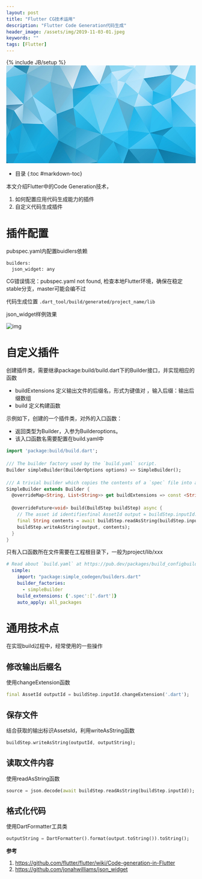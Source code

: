 ```yaml
---
layout: post
title: "Flutter CG技术运用"
description: "Flutter Code Generation代码生成"
header_image: /assets/img/2019-11-03-01.jpeg
keywords: ""
tags: [Flutter]
---
```

{% include JB/setup %}
![img](/assets/img/2019-11-03-01.jpeg)

* 目录
{:toc #markdown-toc}

本文介绍Flutter中的Code Generation技术，

1. 如何配置应用代码生成能力的插件
2. 自定义代码生成插件

# **插件配置**

pubspec.yaml内配置buidlers依赖

```
builders:
  json_widget: any
```

CG错误情况：pubspec.yaml not found, 检查本地Flutter环境，确保在稳定stable分支，master可能会编不过

代码生成位置 `.dart_tool/build/generated/project_name/lib`

json_widget样例效果

​![img](https://qqadapt.qpic.cn/txdocpic/0/1087fe1d8f0c61bf66b4d391d588cbf6/0)             


# **自定义插件**

创建插件类，需要继承package:build/build.dart下的Builder接口，并实现相应的函数

- buildExtensions  定义输出文件的后缀名，形式为键值对 ，输入后缀：输出后缀数组
- build 定义构建函数


示例如下，创建的一个插件类，对外的入口函数：

- 返回类型为Builder，入参为Builderoptions。 
- 该入口函数名需要配置在build.yaml中

```dart
import 'package:build/build.dart';

/// The builder factory used by the `build.yaml` script.
Builder simpleBuilder(BuilderOptions options) => SimpleBuilder();

/// A trivial builder which copies the contents of a `spec` file into a `dart` file.class 
SimpleBuilder extends Builder {
  @overrideMap<String, List<String>> get buildExtensions => const <String, List<String>>{'.spec' : <String>['.dart']};

  @overrideFuture<void> build(BuildStep buildStep) async {
    // The asset id identifiesfinal AssetId output = buildStep.inputId.changeExtension('.dart');
    final String contents = await buildStep.readAsString(buildStep.inputId);
    buildStep.writeAsString(output, contents);
  }
}
```

只有入口函数所在文件需要在工程根目录下，一般为project/lib/xxx

```yaml
# Read about `build.yaml` at https://pub.dev/packages/build_configbuilders:
  simple:
    import: "package:simple_codegen/builders.dart"
    builder_factories:
      - simpleBuilder
    build_extensions: {'.spec':['.dart']}
    auto_apply: all_packages
```

# **通用技术点**

在实现build过程中，经常使用的一些操作

## **修改输出后缀名**

使用changeExtension函数

```dart
final AssetId outputId = buildStep.inputId.changeExtension('.dart');
```

## **保存文件**

结合获取的输出标识AssetsId，利用writeAsString函数

```dart
buildStep.writeAsString(outputId, outputString);
```

## **读取文件内容**

使用readAsString函数

```dart
source = json.decode(await buildStep.readAsString(buildStep.inputId));
```

## **格式化代码**

使用DartFormatter工具类

```dart
outputString = DartFormatter().format(output.toString()).toString();
```

**参考**

1. https://github.com/flutter/flutter/wiki/Code-generation-in-Flutter
2. https://github.com/jonahwilliams/json_widget                                                                                                                                                                                     